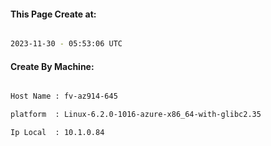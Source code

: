 
   
#### This Page Create at:

```bash

2023-11-30 - 05:53:06 UTC

```

#### Create By Machine:

```bash

Host Name : fv-az914-645

platform  : Linux-6.2.0-1016-azure-x86_64-with-glibc2.35

Ip Local  : 10.1.0.84

```


